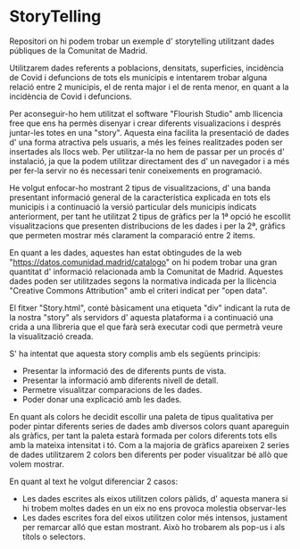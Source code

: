 # StoryTelling
Repositori on hi podem trobar un exemple d' storytelling utilitzant dades públiques de la Comunitat de Madrid. 

Utilitzarem dades referents a poblacions, densitats, superficies, incidència de Covid i defuncions de tots els municipis e intentarem trobar alguna relació entre 2 municipis, el de renta major i el de renta menor, en quant a la incidència de Covid i defuncions.

Per aconseguir-ho hem utilitzat el software "Flourish Studio" amb llicencia free que ens ha permès disenyar i crear diferents visualizacions i després juntar-les totes en una "story". Aquesta eina facilita la presentació de dades d' una forma atractiva pels usuaris, a més les feines realitzades poden ser insertades als llocs web. Per utilitzar-la no hem de passar per un procés d' instalació, ja que la podem utilitzar directament des d' un navegador i a més per fer-la servir no és necessari tenir coneixements en programació.

He volgut enfocar-ho mostrant 2 tipus de visualitzacions, d' una banda presentant informació general de la característica explicada en tots els municipis i a continuació la versió particular dels municipis indicats anteriorment, per tant he utilitzat 2 tipus de gràfics per la 1ª opció he escollit visualitzacions que presenten distribucions de les dades i per la 2ª, gràfics que permeten mostrar més clarament la comparació entre 2 items.

En quant a les dades, aquestes han estat obtingudes de la web "https://datos.comunidad.madrid/catalogo" on hi podem trobar una gran quantitat d' informació relacionada amb la Comunitat de Madrid. Aquestes dades poden ser utilitzades segons la normativa indicada per la llicència "Creative Commons Attribution" amb el criteri indicat per "open data".

El fitxer "Story.html", conté bàsicament una etiqueta "div" indicant la ruta de la nostra "story" als servidors d' aquesta plataforma i a continuació una crida a una llibreria que el que farà serà executar codi que permetrà veure la visualització creada.
 
S' ha intentat que aquesta story complis amb els següents principis:
  * Presentar la informació des de diferents punts de vista.
  * Presentar la informació amb diferents nivell de detall.
  * Permetre visualitzar comparacions de les dades.
  * Poder donar una explicació amb les dades.
 
En quant als colors he decidit escollir una paleta de tipus qualitativa per poder pintar diferents series de dades amb diversos colors quant apareguin als gràfics, per tant la paleta estarà formada per colors diferents tots ells amb la mateixa intensitat i tó. Com a la majoria de gràfics apareixen 2 series de dades utilitzarem 2 colors ben diferents per poder visualitzar bé allò que volem mostrar.

En quant al text he volgut diferenciar 2 casos:
 * Les dades escrites als eixos utilitzen colors pàlids, d' aquesta manera si hi trobem moltes dades en un eix no ens provoca molestia observar-les
 * Les dades escrites fora del eixos utilitzen color més intensos, justament per remarcar alló que estan mostrant. Això ho trobarem als pop-us i als títols o selectors.
